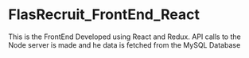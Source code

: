 # FlasRecruit_FrontEnd_React
This is the FrontEnd Developed using React and Redux. API calls to the Node server is made and he data is fetched from the MySQL Database 
